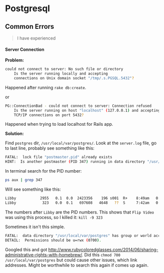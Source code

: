 # Postgresql

## Common Errors
> I have experienced

#### Server Connection

**Problem:**

```bash
could not connect to server: No such file or directory
	Is the server running locally and accepting
	connections on Unix domain socket "/tmp/.s.PGSQL.5432"?
```
Happened after running `rake db:create`.

or
```bash
PG::ConnectionBad - could not connect to server: Connection refused
	Is the server running on host "localhost" (127.0.0.1) and accepting
	TCP/IP connections on port 5432?
```
Happened when trying to load localhost for Rails app.

**Solution:**

Find `postgres` dir, `/usr/local/var/postgres/`.
Look at the `server.log` file, go to last line, probably see something like this:

```bash
FATAL:  lock file "postmaster.pid" already exists
HINT:  Is another postmaster (PID 347) running in data directory "/usr/local/var/postgres"?
```
In terminal search for the PID number:
```bash
ps aux | grep 347
```
Will see something like this:

```bash
Libby           2955   0.1  0.0  2423356    196 s001  R+    8:49am   0:00.00 grep 323
Libby            323   0.0  0.1   697608   4648   ??  S     7:42am   0:00.26 /Library/Application Support/Flip Video/FlipShareAutoRun.app/Contents/MacOS/FlipShareAutoRun
```
The numbers after `Libby` are the PID numbers. This shows that `Flip Video` was using this process, so I killed it:
`kill -9 323`

Sometimes it isn't this simple.

```bash
FATAL:  data directory "/usr/local/var/postgres" has group or world access
DETAIL:  Permissions should be u=rwx (0700).
```
Googled this and got http://www.rubycoloredglasses.com/2014/06/sharing-administrative-rights-with-homebrew/.
Did this
`chmod 700 /usr/local/var/postgres`
but could cause other issues, which link addresses.
Might be worthwhile to search this again if comes up again.
